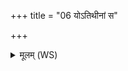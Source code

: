 +++
title = "06 योऽतिथीनां स"

+++
<details><summary>मूलम् (WS)</summary>

योऽतिथीनां स आहवनीयो योऽन्नकरणः स दक्षिणाग्निर्यो वेश्मनि स गार्हपत्यः ॥॥ ७ ॥  
इष्टं च वा एष पूर्तं चाश्नाति यः पूर्वोतिथेरश्नाति ।  
प्रजां च वा एष पशूंश्चाश्नाति ॥ ८ ॥
</details>